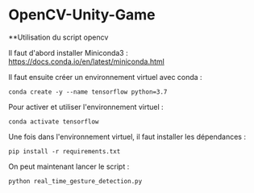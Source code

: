 # OpenCV-Unity-Game

**Utilisation du script opencv

Il faut d'abord installer Miniconda3 :
https://docs.conda.io/en/latest/miniconda.html

Il faut ensuite créer un environnement virtuel avec conda :
```
conda create -y --name tensorflow python=3.7
```
Pour activer et utiliser l'environnement virtuel :
```
conda activate tensorflow
```

Une fois dans l'environnement virtuel, il faut installer les dépendances :
```
pip install -r requirements.txt
```

On peut maintenant lancer le script :
```
python real_time_gesture_detection.py
```
